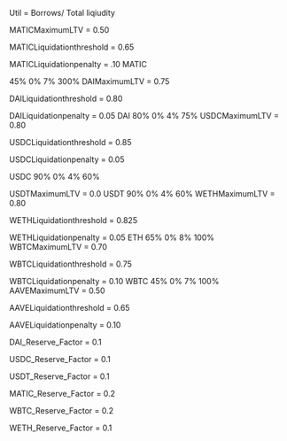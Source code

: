 Util = Borrows/ Total liqiudity


MATICMaximumLTV = 0.50

MATICLiquidationthreshold = 0.65

MATICLiquidationpenalty = .10
MATIC

45%
0%
7%
300%
DAIMaximumLTV = 0.75

DAILiquidationthreshold =  0.80

DAILiquidationpenalty = 0.05
DAI
80%
0%
4%
75%
USDCMaximumLTV = 0.80

USDCLiquidationthreshold = 0.85

USDCLiquidationpenalty = 0.05

USDC
90%
0%
4%
60%

USDTMaximumLTV = 0.0
USDT
90%
0%
4%
60%
WETHMaximumLTV = 0.80

WETHLiquidationthreshold = 0.825

WETHLiquidationpenalty = 0.05
ETH
65%
0%
8%
100%
WBTCMaximumLTV = 0.70

WBTCLiquidationthreshold = 0.75

WBTCLiquidationpenalty = 0.10
WBTC
45%
0%
7%
100%
AAVEMaximumLTV = 0.50

AAVELiquidationthreshold = 0.65

AAVELiquidationpenalty = 0.10

DAI_Reserve_Factor = 0.1

USDC_Reserve_Factor = 0.1

USDT_Reserve_Factor = 0.1

MATIC_Reserve_Factor = 0.2

WBTC_Reserve_Factor = 0.2

WETH_Reserve_Factor = 0.1

